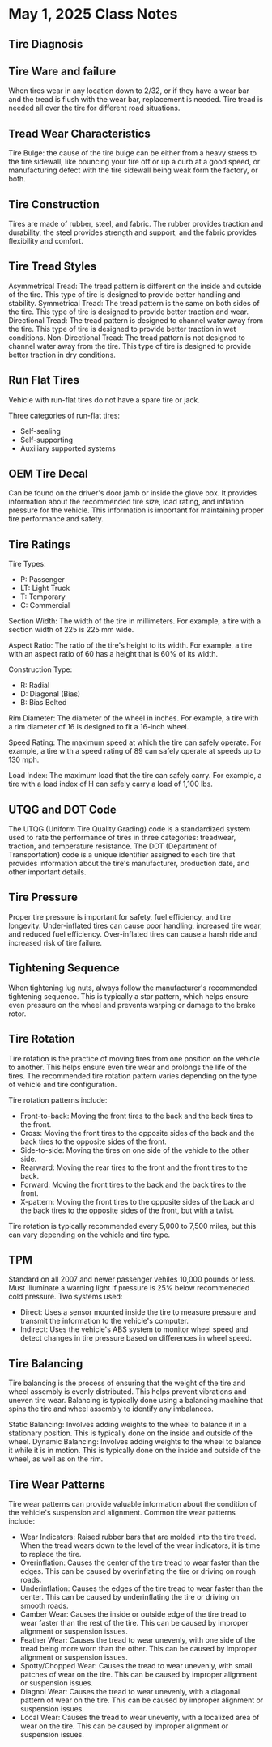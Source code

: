 # May 1, 2025 Class Notes

## Tire Diagnosis

## Tire Ware and failure

When tires wear in any location down to 2/32, or if they have a wear bar and the tread is flush with the wear bar, replacement is needed. Tire tread is needed all over the tire for different road situations.

## Tread Wear Characteristics

Tire Bulge: the cause of the tire bulge can be either from a heavy stress to the tire sidewall, like bouncing your tire off or up a curb at a good speed, or manufacturing defect with the tire sidewall being weak form the factory, or both.

## Tire Construction

Tires are made of rubber, steel, and fabric. The rubber provides traction and durability, the steel provides strength and support, and the fabric provides flexibility and comfort.

## Tire Tread Styles

Asymmetrical Tread: The tread pattern is different on the inside and outside of the tire. This type of tire is designed to provide better handling and stability.
Symmetrical Tread: The tread pattern is the same on both sides of the tire. This type of tire is designed to provide better traction and wear.
Directional Tread: The tread pattern is designed to channel water away from the tire. This type of tire is designed to provide better traction in wet conditions.
Non-Directional Tread: The tread pattern is not designed to channel water away from the tire. This type of tire is designed to provide better traction in dry conditions.

## Run Flat Tires

Vehicle with run-flat tires do not have a spare tire or jack.

Three categories of run-flat tires:

- Self-sealing
- Self-supporting
- Auxiliary supported systems

## OEM Tire Decal

Can be found on the driver's door jamb or inside the glove box. It provides information about the recommended tire size, load rating, and inflation pressure for the vehicle. This information is important for maintaining proper tire performance and safety.

## Tire Ratings

Tire Types:

- P: Passenger
- LT: Light Truck
- T: Temporary
- C: Commercial

Section Width: The width of the tire in millimeters. For example, a tire with a section width of 225 is 225 mm wide.

Aspect Ratio: The ratio of the tire's height to its width. For example, a tire with an aspect ratio of 60 has a height that is 60% of its width.

Construction Type:

- R: Radial
- D: Diagonal (Bias)
- B: Bias Belted

Rim Diameter: The diameter of the wheel in inches. For example, a tire with a rim diameter of 16 is designed to fit a 16-inch wheel.

Speed Rating: The maximum speed at which the tire can safely operate. For example, a tire with a speed rating of 89 can safely operate at speeds up to 130 mph.

Load Index: The maximum load that the tire can safely carry. For example, a tire with a load index of H can safely carry a load of 1,100 lbs.

## UTQG and DOT Code

The UTQG (Uniform Tire Quality Grading) code is a standardized system used to rate the performance of tires in three categories: treadwear, traction, and temperature resistance. The DOT (Department of Transportation) code is a unique identifier assigned to each tire that provides information about the tire's manufacturer, production date, and other important details.

## Tire Pressure

Proper tire pressure is important for safety, fuel efficiency, and tire longevity. Under-inflated tires can cause poor handling, increased tire wear, and reduced fuel efficiency. Over-inflated tires can cause a harsh ride and increased risk of tire failure.

## Tightening Sequence

When tightening lug nuts, always follow the manufacturer's recommended tightening sequence. This is typically a star pattern, which helps ensure even pressure on the wheel and prevents warping or damage to the brake rotor.

## Tire Rotation

Tire rotation is the practice of moving tires from one position on the vehicle to another. This helps ensure even tire wear and prolongs the life of the tires. The recommended tire rotation pattern varies depending on the type of vehicle and tire configuration.

Tire rotation patterns include:

- Front-to-back: Moving the front tires to the back and the back tires to the front.
- Cross: Moving the front tires to the opposite sides of the back and the back tires to the opposite sides of the front.
- Side-to-side: Moving the tires on one side of the vehicle to the other side.
- Rearward: Moving the rear tires to the front and the front tires to the back.
- Forward: Moving the front tires to the back and the back tires to the front.
- X-pattern: Moving the front tires to the opposite sides of the back and the back tires to the opposite sides of the front, but with a twist.

Tire rotation is typically recommended every 5,000 to 7,500 miles, but this can vary depending on the vehicle and tire type.

## TPM

Standard on all 2007 and newer passenger vehiles 10,000 pounds or less.
Must illuminate a warning light if pressure is 25% below recommeneded cold pressure.
Two systems used:

- Direct: Uses a sensor mounted inside the tire to measure pressure and transmit the information to the vehicle's computer.
- Indirect: Uses the vehicle's ABS system to monitor wheel speed and detect changes in tire pressure based on differences in wheel speed.

## Tire Balancing

Tire balancing is the process of ensuring that the weight of the tire and wheel assembly is evenly distributed. This helps prevent vibrations and uneven tire wear. Balancing is typically done using a balancing machine that spins the tire and wheel assembly to identify any imbalances.

Static Balancing: Involves adding weights to the wheel to balance it in a stationary position. This is typically done on the inside and outside of the wheel.
Dynamic Balancing: Involves adding weights to the wheel to balance it while it is in motion. This is typically done on the inside and outside of the wheel, as well as on the rim.

## Tire Wear Patterns

Tire wear patterns can provide valuable information about the condition of the vehicle's suspension and alignment. Common tire wear patterns include:

- Wear Indicators: Raised rubber bars that are molded into the tire tread. When the tread wears down to the level of the wear indicators, it is time to replace the tire.
- Overinflation: Causes the center of the tire tread to wear faster than the edges. This can be caused by overinflating the tire or driving on rough roads.
- Underinflation: Causes the edges of the tire tread to wear faster than the center. This can be caused by underinflating the tire or driving on smooth roads.
- Camber Wear: Causes the inside or outside edge of the tire tread to wear faster than the rest of the tire. This can be caused by improper alignment or suspension issues.
- Feather Wear: Causes the tread to wear unevenly, with one side of the tread being more worn than the other. This can be caused by improper alignment or suspension issues.
- Spotty/Chopped Wear: Causes the tread to wear unevenly, with small patches of wear on the tire. This can be caused by improper alignment or suspension issues.
- Diagnol Wear: Causes the tread to wear unevenly, with a diagonal pattern of wear on the tire. This can be caused by improper alignment or suspension issues.
- Local Wear: Causes the tread to wear unevenly, with a localized area of wear on the tire. This can be caused by improper alignment or suspension issues.
